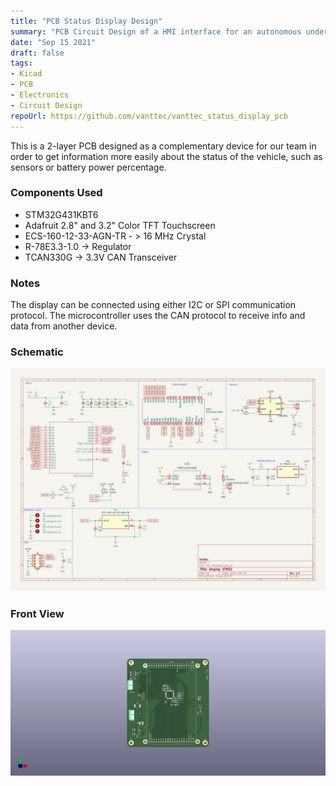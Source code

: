 ```yaml
---
title: "PCB Status Display Design"
summary: "PCB Circuit Design of a HMI interface for an autonomous underwater system"
date: "Sep 15 2021"
draft: false
tags:
- Kicad
- PCB
- Electronics
- Circuit Design
repoUrl: https://github.com/vanttec/vanttec_status_display_pcb
---
```


This is a 2-layer PCB designed as a complementary device for our team in order to get information more easily about the status of the vehicle, such as sensors or battery power percentage.

### Components Used
- STM32G431KBT6
- Adafruit 2.8" and 3.2" Color TFT Touchscreen
- ECS-160-12-33-AGN-TR - > 16 MHz Crystal
- R-78E3.3-1.0 -> Regulator
- TCAN330G -> 3.3V CAN Transceiver

### Notes
The display can be connected using either I2C or SPI communication protocol.
The microcontroller uses the CAN protocol to receive info and data from another device.

### Schematic 
![Circuit Design](schematic.png)

### Front View
![front view PCB](front-view.png)